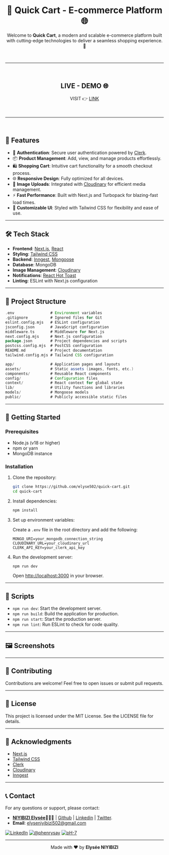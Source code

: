<div align="center">
   
# 🛒 Quick Cart - E-commerce Platform 🌐

Welcome to **Quick Cart**, a modern and scalable e-commerce platform built with cutting-edge technologies to deliver a seamless shopping experience. 🚀

<br /><hr /><br />

## LIVE - DEMO 🌐
  
VISIT 👉 [LINK](https://quick-cart-beta-bice.vercel.app)

</div>

<br /><hr /><br />

## 🌟 Features

- 🔐 **Authentication**: Secure user authentication powered by [Clerk](https://clerk.dev).
- 📦 **Product Management**: Add, view, and manage products effortlessly.
- 🛍️ **Shopping Cart**: Intuitive cart functionality for a smooth checkout process.
- 🌐 **Responsive Design**: Fully optimized for all devices.
- 📸 **Image Uploads**: Integrated with [Cloudinary](https://cloudinary.com) for efficient media management.
- ⚡ **Fast Performance**: Built with Next.js and Turbopack for blazing-fast load times.
- 🎨 **Customizable UI**: Styled with Tailwind CSS for flexibility and ease of use.

---

## 🛠️ Tech Stack

- **Frontend**: [Next.js](https://nextjs.org), [React](https://reactjs.org)
- **Styling**: [Tailwind CSS](https://tailwindcss.com)
- **Backend**: [Inngest](https://www.inngest.com), [Mongoose](https://mongoosejs.com)
- **Database**: MongoDB
- **Image Management**: [Cloudinary](https://cloudinary.com)
- **Notifications**: [React Hot Toast](https://react-hot-toast.com)
- **Linting**: ESLint with Next.js configuration

---

## 📂 Project Structure

```groovy
.env                # Environment variables
.gitignore          # Ignored files for Git
eslint.config.mjs   # ESLint configuration
jsconfig.json       # JavaScript configuration
middleware.ts       # Middleware for Next.js
next.config.mjs     # Next.js configuration
package.json        # Project dependencies and scripts
postcss.config.mjs  # PostCSS configuration
README.md           # Project documentation
tailwind.config.mjs # Tailwind CSS configuration

app/                # Application pages and layouts
assets/             # Static assets (images, fonts, etc.)
components/         # Reusable React components
config/             # Configuration files
context/            # React context for global state
lib/                # Utility functions and libraries
models/             # Mongoose models
public/             # Publicly accessible static files
```

---

## 🚀 Getting Started

### Prerequisites

- Node.js (v18 or higher)
- npm or yarn
- MongoDB instance

### Installation

1. Clone the repository:

   ```bash
   git clone https://github.com/elyse502/quick-cart.git
   cd quick-cart
   ```

2. Install dependencies:

   ```bash
   npm install
   ```

3. Set up environment variables:

   Create a `.env` file in the root directory and add the following:

   ```env
   MONGO_URI=your_mongodb_connection_string
   CLOUDINARY_URL=your_cloudinary_url
   CLERK_API_KEY=your_clerk_api_key
   ```

4. Run the development server:

   ```bash
   npm run dev
   ```

   Open [http://localhost:3000](http://localhost:3000) in your browser.

---

## 📜 Scripts

- `npm run dev`: Start the development server.
- `npm run build`: Build the application for production.
- `npm run start`: Start the production server.
- `npm run lint`: Run ESLint to check for code quality.

---

## 🖼️ Screenshots

> 

---

## 🤝 Contributing

Contributions are welcome! Feel free to open issues or submit pull requests.

---

## 📄 License

This project is licensed under the MIT License. See the LICENSE file for details.

---

## 🙌 Acknowledgments

- [Next.js](https://nextjs.org)
- [Tailwind CSS](https://tailwindcss.com)
- [Clerk](https://clerk.dev)
- [Cloudinary](https://cloudinary.com)
- [Inngest](https://www.inngest.com)

---

## 📞 Contact
For any questions or support, please contact:
- [**NIYIBIZI Elysée**](https://linktr.ee/niyibizi_elysee)👨🏿‍💻 | [Github](https://github.com/elyse502) | [Linkedin](https://www.linkedin.com/in/niyibizi-elys%C3%A9e/) | [Twitter](https://twitter.com/Niyibizi_Elyse).
- **Email**: <elyseniyibizi502@gmail.com>

[![LinkedIn](https://img.shields.io/badge/LinkedIn-0077B5?style=for-the-badge&logo=linkedin&logoColor=white)](https://www.linkedin.com/in/niyibizi-elys%C3%A9e/) [![@phenrysay](https://img.shields.io/badge/Twitter-1DA1F2?style=for-the-badge&logo=twitter&logoColor=white)](https://twitter.com/Niyibizi_Elyse) [![pH-7](https://img.shields.io/badge/GitHub-100000?style=for-the-badge&logo=github&logoColor=white)](https://github.com/elyse502)

---

<div align="center">
Made with ❤️ by <b>Elysée NIYIBIZI</b>
</div>
